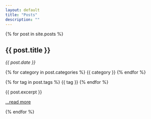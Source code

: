 ```yaml
---
layout: default
title: "Posts"
description: ""
---
```


{% for post in site.posts %}

## {{ post.title }}

_{{ post.date }}_

{% for category in post.categories %}
<span>{{ category }} </span>
{% endfor %}

{% for tag in post.tags %}
<span>{{ tag }} </span>
{% endfor %}

{{ post.excerpt }} 

<a href="{{ post.url }}">...read more</a>

{% endfor %}
